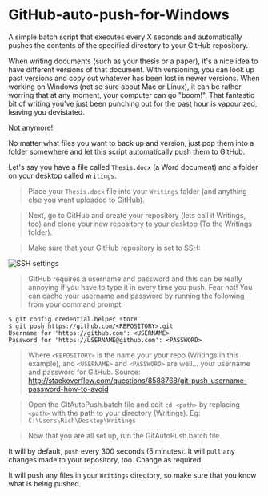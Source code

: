 # GitHub-auto-push-for-Windows
A simple batch script that executes every X seconds and automatically pushes the contents of the specified directory to your GitHub repository.

When writing documents (such as your thesis or a paper), it's a nice idea to have different versions of that document. With versioning, you can look up past versions and copy out whatever has been lost in newer versions. 
When working on Windows (not so sure about Mac or Linux), it can be rather worring that at any moment, your computer can go "boom!". 
That fantastic bit of writing you've just been punching out for the past hour is vapourized, leaving you devistated.

Not anymore!

No matter what files you want to back up and version, just pop them into a folder somewhere and let this script automatically push them to GitHub.

Let's say you have a file called `Thesis.docx` (a Word document) and a folder on your desktop called `Writings`.

> Place your `Thesis.docx` file into your `Writings` folder (and anything else you want uploaded to GitHub).

> Next, go to GitHub and create your repository (lets call it Writings, too) and clone your new repository to your desktop (To the Writings folder).

> Make sure that your GitHub repository is set to SSH:

![SSH settings](http://s32.postimg.org/7z323cklh/ssh_pic.png)

> GitHub requires a username and password and this can be really annoying if you have to type it in every time you push.
> Fear not! You can cache your username and password by running the following from your command prompt:

```
$ git config credential.helper store
$ git push https://github.com/<REPOSITORY>.git
Username for 'https://github.com': <USERNAME>
Password for 'https://USERNAME@github.com': <PASSWORD>
```

> Where `<REPOSITORY>` is the name your your repo (Writings in this example), and `<USERNAME>` and `<PASSWORD>` are well... your username and password for GitHub. Source: http://stackoverflow.com/questions/8588768/git-push-username-password-how-to-avoid

> Open the GitAutoPush.batch file and edit `cd <path>` by replacing `<path>` with the path to your directory (Writings). 
> Eg: `C:\Users\Rich\Desktop\Writings`

> Now that you are all set up, run the GitAutoPush.batch file. 

It will by default, `push` every 300 seconds (5 minutes). It will `pull` any changes made to your repository, too. Change as required.

It will push any files in your `Writings` directory, so make sure that you know what is being pushed.
